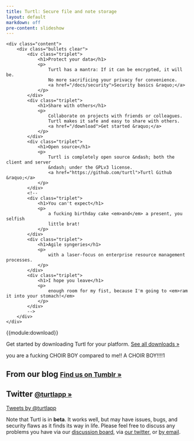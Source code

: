 ```yaml
---
title: Turtl: Secure file and note storage
layout: default
markdown: off
pre-content: slideshow
---
```


    <div class="content">
        <div class="bullets clear">
            <div class="triplet">
                <h1>Protect your data</h1>
                <p>
                    Turtl has a mantra: If it can be encrypted, it will be.
                    No more sacrificing your privacy for convenience.
                    <a href="/docs/security">Security basics &raquo;</a>
                </p>
            </div>
            <div class="triplet">
                <h1>Share with others</h1>
                <p>
                    Collaborate on projects with friends or colleagues.
                    Turtl makes it safe and easy to share with others.
                    <a href="/download">Get started &raquo;</a>
                </p>
            </div>
            <div class="triplet">
                <h1>Open source</h1>
                <p>
                    Turtl is completely open source &ndash; both the client and server
                    &ndash; under the GPLv3 license.
                    <a href="https://github.com/turtl">Turtl Github &raquo;</a>
                </p>
            </div>
            <!--
            <div class="triplet">
                <h1>You can't expect</h1>
                <p>
                    a fucking birthday cake <em>and</em> a present, you selfish
                    little brat!
                </p>
            </div>
            <div class="triplet">
                <h1>Agile syngeries</h1>
                <p>
                    with a laser-focus on enterprise resource management processes.
                </p>
            </div>
            <div class="triplet">
                <h1>I hope you leave</h1>
                <p>
                    enough room for my fist, because I'm going to <em>ram it into your stomach!</em>
                </p>
            </div>
            -->
        </div>
    </div>
</section>

<section>
    <div class="content download">
        {{module:download}}
        <p>
            Get started by downloading Turtl for your platform. <a href="/download">See all downloads &raquo;</a>
        </p>
    </div>
</section>

<section>
    <div class="content">
        you are a fucking CHOIR BOY compared to me!! A CHOIR BOY!!!!1
    </div>
</section>

<section>
    <div class="content">
        <div class="news clear">
            <div class="blog">
                <h1>
                    From our blog
                    <small><a href="http://turtlapp.tumblr.com">Find us on Tumblr &raquo;</a></small>
                </h1>
            </div>
            <div class="twitter">
                <h1>
                    Twitter
                    <small><a href="https://twitter.com/turtlapp">@turtlapp &raquo;</a></small>
                </h1>
                <div class="twitter">
                    <a data-widget-id="382037759679934465" data-chrome="noheader nofooter transparent" data-tweet-limit="3" href="https://twitter.com/turtlapp" data-dnt="true" class="twitter-timeline">Tweets by @turtlapp</a>
                    <script>!function(d,s,id){var js,fjs=d.getElementsByTagName(s)[0],p=/^http:/.test(d.location)?'http':'https';if(!d.getElementById(id)){js=d.createElement(s);js.id=id;js.src=p+"://platform.twitter.com/widgets.js";fjs.parentNode.insertBefore(js,fjs);}}(document,"script","twitter-wjs");</script>
                    <script src="/js/twitter_fix.js"></script>
                </div>
            </div>
        </div>
    </div>
</section>

<section>
    <div class="content">
        <div class="extra clear">
            <p>
                Note that Turtl is in <strong>beta</strong>. It works well, but may have issues, bugs, and security flaws as it finds its way in life.
                Please feel free to discuss any problems you have via our <a href="http://groups.google.com/d/forum/turtl">discussion board</a>,
                via <a href="https://twitter.com/turtlapp">our twitter</a>, or <a href="mailto:info@turtl.it">by email</a>.
            </p>
        </div>
    </div>
